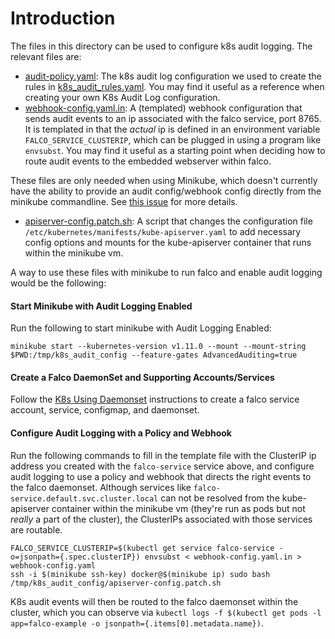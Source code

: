 # Introduction

The files in this directory can be used to configure k8s audit logging. The relevant files are:

* [audit-policy.yaml](./audit-policy.yaml): The k8s audit log configuration we used to create the rules in [k8s_audit_rules.yaml](../../rules/k8s_audit_rules.yaml). You may find it useful as a reference when creating your own K8s Audit Log configuration.
* [webhook-config.yaml.in](./webhook-config.yaml.in): A (templated) webhook configuration that sends audit events to an ip associated with the falco service, port 8765. It is templated in that the *actual* ip is defined in an environment variable `FALCO_SERVICE_CLUSTERIP`, which can be plugged in using a program like `envsubst`. You may find it useful as a starting point when deciding how to route audit events to the embedded webserver within falco.

These files are only needed when using Minikube, which doesn't currently
have the ability to provide an audit config/webhook config directly
from the minikube commandline. See [this issue](https://github.com/kubernetes/minikube/issues/2741) for more details.

* [apiserver-config.patch.sh](./apiserver-config.patch.sh): A script that changes the configuration file `/etc/kubernetes/manifests/kube-apiserver.yaml` to add necessary config options and mounts for the kube-apiserver container that runs within the minikube vm.

A way to use these files with minikube to run falco and enable audit logging would be the following:

#### Start Minikube with Audit Logging Enabled

Run the following to start minikube with Audit Logging Enabled:

```
minikube start --kubernetes-version v1.11.0 --mount --mount-string $PWD:/tmp/k8s_audit_config --feature-gates AdvancedAuditing=true
```

#### Create a Falco DaemonSet and Supporting Accounts/Services

Follow the [K8s Using Daemonset](../../integrations/k8s-using-daemonset/README.md) instructions to create a falco service account, service, configmap, and daemonset.

#### Configure Audit Logging with a Policy and Webhook

Run the following commands to fill in the template file with the ClusterIP ip address you created with the `falco-service` service above, and configure audit logging to use a policy and webhook that directs the right events to the falco daemonset. Although services like `falco-service.default.svc.cluster.local` can not be resolved from the kube-apiserver container within the minikube vm (they're run as pods but not *really* a part of the cluster), the ClusterIPs associated with those services are routable.

```
FALCO_SERVICE_CLUSTERIP=$(kubectl get service falco-service -o=jsonpath={.spec.clusterIP}) envsubst < webhook-config.yaml.in > webhook-config.yaml
ssh -i $(minikube ssh-key) docker@$(minikube ip) sudo bash /tmp/k8s_audit_config/apiserver-config.patch.sh
```

K8s audit events will then be routed to the falco daemonset within the cluster, which you can observe via `kubectl logs -f $(kubectl get pods -l app=falco-example -o jsonpath={.items[0].metadata.name})`.

